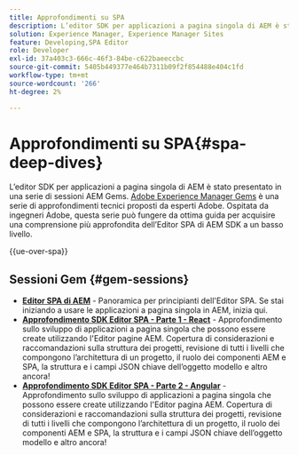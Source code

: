 ```yaml
---
title: Approfondimenti su SPA
description: L’editor SDK per applicazioni a pagina singola di AEM è stato presentato in una serie di sessioni AEM Gems. Ospitata da ingegneri Adobe, questa serie può servire da guida per acquisire una comprensione più approfondita dell’Editor SPA di AEM SDK a un basso livello, in hosting da ingegneri Adobe.
solution: Experience Manager, Experience Manager Sites
feature: Developing,SPA Editor
role: Developer
exl-id: 37a403c3-666c-46f3-84be-c622baeeccbc
source-git-commit: 5405b449377e464b7311b09f2f854488e404c1fd
workflow-type: tm+mt
source-wordcount: '266'
ht-degree: 2%

---
```


# Approfondimenti su SPA{#spa-deep-dives}

L’editor SDK per applicazioni a pagina singola di AEM è stato presentato in una serie di sessioni AEM Gems. [Adobe Experience Manager Gems](https://helpx.adobe.com/it/experience-manager/kt/eseminars/gems/aem-index.html) è una serie di approfondimenti tecnici proposti da esperti Adobe. Ospitata da ingegneri Adobe, questa serie può fungere da ottima guida per acquisire una comprensione più approfondita dell’Editor SPA di AEM SDK a un basso livello.

{{ue-over-spa}}

## Sessioni Gem {#gem-sessions}

* **[Editor SPA di AEM](https://experienceleague.adobe.com/it/docs/events/experience-manager-gems-recordings/gems2018/aem-spa-editor)** - Panoramica per principianti dell&#39;Editor SPA. Se stai iniziando a usare le applicazioni a pagina singola in AEM, inizia qui.
* **[Approfondimento SDK Editor SPA - Parte 1 - React](https://experienceleague.adobe.com/it/docs/events/experience-manager-gems-recordings/gems2018/spa-editor-sdk-deep-dive-react)** - Approfondimento sullo sviluppo di applicazioni a pagina singola che possono essere create utilizzando l&#39;Editor pagine AEM. Copertura di considerazioni e raccomandazioni sulla struttura dei progetti, revisione di tutti i livelli che compongono l’architettura di un progetto, il ruolo dei componenti AEM e SPA, la struttura e i campi JSON chiave dell’oggetto modello e altro ancora!
* **[Approfondimento SDK Editor SPA - Parte 2 - Angular](https://experienceleague.adobe.com/it/docs/events/experience-manager-gems-recordings/gems2018/spa-editor-sdk-deep-dive-angular)** - Approfondimento sullo sviluppo di applicazioni a pagina singola che possono essere create utilizzando l&#39;Editor pagina AEM. Copertura di considerazioni e raccomandazioni sulla struttura dei progetti, revisione di tutti i livelli che compongono l’architettura di un progetto, il ruolo dei componenti AEM e SPA, la struttura e i campi JSON chiave dell’oggetto modello e altro ancora!
